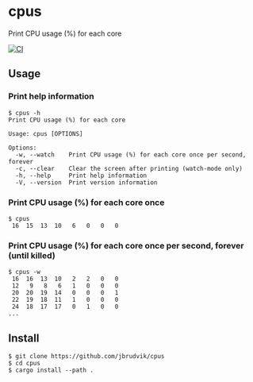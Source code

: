 # cpus

Print CPU usage (%) for each core

[![CI](https://github.com/jbrudvik/cpus/actions/workflows/ci.yml/badge.svg)](https://github.com/jbrudvik/cpus/actions/workflows/ci.yml)

## Usage

### Print help information

```
$ cpus -h
Print CPU usage (%) for each core

Usage: cpus [OPTIONS]

Options:
  -w, --watch    Print CPU usage (%) for each core once per second, forever
  -c, --clear    Clear the screen after printing (watch-mode only)
  -h, --help     Print help information
  -V, --version  Print version information
```

### Print CPU usage (%) for each core once

```
$ cpus
 16  15  13  10   6   0   0   0
```

### Print CPU usage (%) for each core once per second, forever (until killed)

```
$ cpus -w
 16  16  13  10   2   2   0   0
 12   9   8   6   1   0   0   0
 20  20  19  14   0   0   0   1
 22  19  18  11   1   0   0   0
 24  18  17  17   0   1   0   0
...
```

## Install

```
$ git clone https://github.com/jbrudvik/cpus
$ cd cpus
$ cargo install --path .
```
